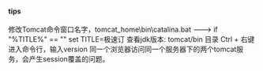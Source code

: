 #### tips
修改Tomcat命令窗口名字，tomcat_home\bin\catalina.bat  ———> if "%TITLE%" == "" set TITLE=极速订
查看jdk版本: tomcat/bin 目录 Ctrl + 右键进入命令行，输入version
同一个浏览器访问同一个服务器下的两个tomcat服务，会产生session覆盖的问题。